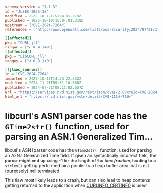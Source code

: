 ```toml
schema_version = "1.7.3"
id = "JLSEC-2025-38"
modified = 2025-10-10T15:04:01.319Z
published = 2025-10-10T15:04:01.319Z
upstream = ["CVE-2024-7264"]
references = ["http://www.openwall.com/lists/oss-security/2024/07/31/1", "https://curl.se/docs/CVE-2024-7264.html", "https://curl.se/docs/CVE-2024-7264.json", "https://hackerone.com/reports/2629968", "http://www.openwall.com/lists/oss-security/2024/07/31/1", "https://github.com/curl/curl/commit/27959ecce75cdb2809c0bdb3286e60e08fadb519", "https://security.netapp.com/advisory/ntap-20240828-0008/"]

[[affected]]
pkg = "CURL_jll"
ranges = ["< 8.9.1+0"]
[[affected]]
pkg = "LibCURL_jll"
ranges = ["< 8.9.1+0"]

[[jlsec_sources]]
id = "CVE-2024-7264"
imported = 2025-10-10T14:33:22.352Z
modified = 2024-11-21T09:51:10.360Z
published = 2024-07-31T08:15:02.657Z
url = "https://services.nvd.nist.gov/rest/json/cves/2.0?cveId=CVE-2024-7264"
html_url = "https://nvd.nist.gov/vuln/detail/CVE-2024-7264"
```

# libcurl's ASN1 parser code has the `GTime2str()` function, used for parsing an ASN.1 Generalized Tim...

libcurl's ASN1 parser code has the `GTime2str()` function, used for parsing an
ASN.1 Generalized Time field. If given an syntactically incorrect field, the
parser might end up using -1 for the length of the *time fraction*, leading to
a `strlen()` getting performed on a pointer to a heap buffer area that is not
(purposely) null terminated.

This flaw most likely leads to a crash, but can also lead to heap contents
getting returned to the application when
[CURLINFO_CERTINFO](https://curl.se/libcurl/c/CURLINFO_CERTINFO.html) is used.

